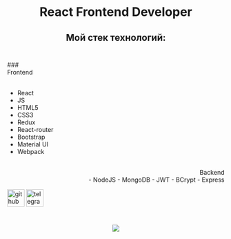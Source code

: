 # <div align="center">React Frontend Developer</div>

## <div align="center">Мой стек технологий:</div> <br/>
<div>
### <div align="start">Frontend</div> <br/> 
  <ul><li>React</li>
  <li>JS</li>
  <li>HTML5</li>
  <li>CSS3</li>
  <li>Redux</li>
  <li>React-router</li>
  <li>Bootstrap</li>
  <li>Material UI</li>
    <li>Webpack</li></ul>
  <br/>
  <div align="end">Backend <br/> 
  - NodeJS
  - MongoDB
  - JWT
  - BCrypt
  - Express</div></div>




[<img src='https://cdn.jsdelivr.net/npm/simple-icons@3.0.1/icons/github.svg' alt='github' height='40'>](https://github.com/zxcviolence)  [<img src='https://cdn.jsdelivr.net/npm/simple-icons@3.0.1/icons/telegram.svg' alt='telegram' height='40'>](t.me/Yakubov775)  

# <div align="center">![](https://github-readme-stats.vercel.app/api/top-langs/?username=zxcviolence&theme=dark&hide_border=true&include_all_commits=false&count_private=false&layout=compact)</div>

